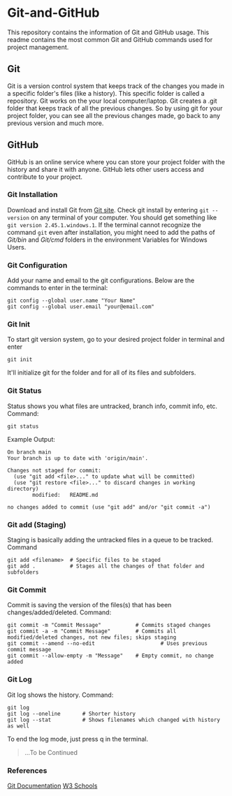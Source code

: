# Git-and-GitHub
This repository contains the information of Git and GitHub usage. This readme contains the most common Git and GitHub commands used for project management.

## Git
Git is a version control system that keeps track of the changes you made in a specific folder's files (like a history). This specific folder is called a repository. Git works on the your local computer/laptop. Git creates a .git folder that keeps track of all the previous changes. So by using git for your project folder, you can see all the previous changes made, go back to any previous version and much more.

## GitHub
GitHub is an online service where you can store your project folder with the history and share it with anyone. GitHub lets other users access and contribute to your project.

### Git Installation
Download and install Git from [Git site](https://git-scm.com/downloads). Check git install by entering `git --version` on any terminal of your computer. You should get something like `git version 2.45.1.windows.1`. If the terminal cannot recognize the command `git` even after installation, you might need to add the paths of *Git/bin* and *Git/cmd* folders in the environment Variables for Windows Users.

### Git Configuration
Add your name and email to the git configurations. Below are the commands to enter in the terminal:

```
git config --global user.name "Your Name"
git config --global user.email "your@email.com"
```

### Git Init
To start git version system, go to your desired project folder in terminal and enter 
```
git init
```
It'll initialize git for the folder and for all of its files and subfolders.

### Git Status
Status shows you what files are untracked, branch info, commit info, etc. Command:
```
git status
```
Example Output:
```
On branch main
Your branch is up to date with 'origin/main'.

Changes not staged for commit:
  (use "git add <file>..." to update what will be committed)
  (use "git restore <file>..." to discard changes in working directory)
        modified:   README.md

no changes added to commit (use "git add" and/or "git commit -a")
```

### Git add (Staging)
Staging is basically adding the untracked files in a queue to be tracked. Command
```
git add <filename>  # Specific files to be staged
git add .           # Stages all the changes of that folder and subfolders
```

### Git Commit
Commit is saving the version of the files(s) that has been changes/added/deleted. Command:
```
git commit -m "Commit Message"           # Commits staged changes
git commit -a -m "Commit Message"        # Commits all modified/deleted changes, not new files; skips staging
git commit --amend --no-edit                     # Uses previous commit message
git commit --allow-empty -m "Message"    # Empty commit, no change added
```

### Git Log
Git log shows the history. Command:
```
git log                 
git log --oneline       # Shorter history
git log --stat          # Shows filenames which changed with history as well 
```
To end the log mode, just press q in the terminal.


> ...To be Continued
### References
[Git Documentation](https://git-scm.com/doc)
[W3 Schools](https://www.w3schools.com/git/default.asp?remote=github) 